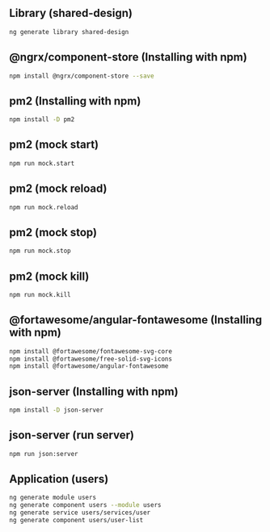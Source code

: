 ## Library (shared-design)

```sh
ng generate library shared-design
```

## @ngrx/component-store (Installing with npm)

```sh
npm install @ngrx/component-store --save
```

## pm2 (Installing with npm)

```sh
npm install -D pm2
```

## pm2 (mock start)

```sh
npm run mock.start
```

## pm2 (mock reload)

```sh
npm run mock.reload
```

## pm2 (mock stop)

```sh
npm run mock.stop
```

## pm2 (mock kill)

```sh
npm run mock.kill
```

## @fortawesome/angular-fontawesome (Installing with npm)

```sh
npm install @fortawesome/fontawesome-svg-core
npm install @fortawesome/free-solid-svg-icons
npm install @fortawesome/angular-fontawesome
```

## json-server (Installing with npm)

```sh
npm install -D json-server
```

## json-server (run server)

```sh
npm run json:server
```

## Application (users)

```sh
ng generate module users
ng generate component users --module users
ng generate service users/services/user
ng generate component users/user-list
```

